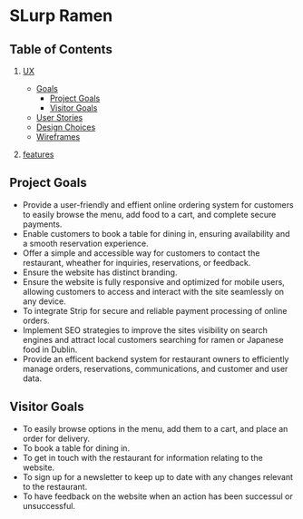 # SLurp Ramen

## Table of Contents

1. [UX](#ux)
    - [Goals](#goals)
        - [Project Goals](#project-goals)
        - [Visitor Goals](#visitor-goals)
    - [User Stories](#user-stories)
    - [Design Choices](#design)
    - [Wireframes](#wireframes)

2. [features](#features)

## Project Goals

- Provide a user-friendly and effient online ordering system for customers to easily browse the menu, add food to a cart, and complete secure payments.
- Enable customers to book a table for dining in, ensuring availability and a smooth reservation experience. 
- Offer a simple and accessible way for customers to contact the restaurant, wheather for inquiries, reservations, or feedback.
- Ensure the website has distinct branding.
- Ensure the website is fully responsive and optimized for mobile users, allowing customers to access and interact with the site seamlessly on any device.
- To integrate Strip for secure and reliable payment processing of online orders.
- Implement SEO strategies to improve the sites visibility on search engines and attract local customers searching for ramen or Japanese food in Dublin.
- Provide an efficent backend system for restaurant owners to efficiently manage orders, reservations, communications, and customer and user data.

## Visitor Goals

- To easily browse options in the menu, add them to a cart, and place an order for delivery.
- To book a table for dining in.
- To get in touch with the restaurant for information relating to the website.
- To sign up for a newsletter to keep up to date with any changes relevant to the restaurant.
- To have feedback on the website when an action has been successul or unsuccessful.





  